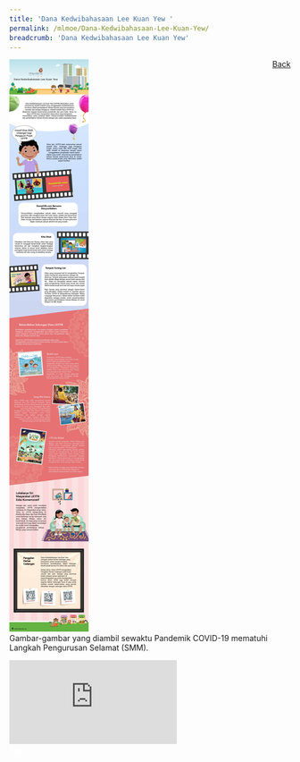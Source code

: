 ```yaml
---
title: 'Dana Kedwibahasaan Lee Kuan Yew '
permalink: /mlmoe/Dana-Kedwibahasaan-Lee-Kuan-Yew/
breadcrumb: 'Dana Kedwibahasaan Lee Kuan Yew'
---
```

<!-- Global site tag (gtag.js) - Google Ads: 726049306 -->
<script async src="https://www.googletagmanager.com/gtag/js?id=AW-726049306"></script>
<script>
  window.dataLayer = window.dataLayer || [];
  function gtag(){dataLayer.push(arguments);}
  gtag('js', new Date());

  gtag('config', 'AW-726049306');
</script>
<a href="/gallery/pameran- bahasa- melayu-malay-language-exhibitions-e/community-partners/" style="float:right;">Back</a>
 <img src="/images/Test-LKYFB-Header-Footer-Small-Logo.jpg"> <br/>
 Gambar-gambar yang diambil sewaktu Pandemik COVID-19 mematuhi Langkah Pengurusan Selamat (SMM). <br/>
 
<div class="video-container">
  <iframe src="https://www.youtube.com/embed/51wFosK9cGI" frameborder="0" allow="accelerometer; autoplay; encrypted-media; gyroscope; picture-in-picture" allowfullscreen></iframe>
<br/>
</div>

<div class="btntop"><a href="#top" style="text-decoration:none;"><span style="color:white"><b>Top</b></span></a></div>

